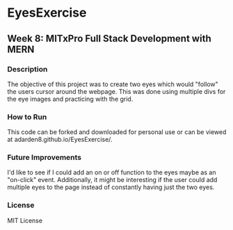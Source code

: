 # EyesExercise
## Week 8: MITxPro Full Stack Development with MERN

### Description 
The objective of this project was to create two eyes which would "follow" the users cursor around the webpage. This was done using multiple divs for the eye images and practicing with the grid. 

### How to Run
This code can be forked and downloaded for personal use or can be viewed at adarden8.github.io/EyesExercise/. 

### Future Improvements
I'd like to see if I could add an on or off function to the eyes maybe as an "on-click" event. Additionally, it might be interesting if the user could add multiple eyes to the page instead of constantly having just the two eyes. 

### License
MIT License 
